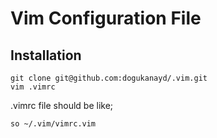 # Vim Configuration File

## Installation
```shell
git clone git@github.com:dogukanayd/.vim.git
vim .vimrc
```

.vimrc file should be like;
```text
so ~/.vim/vimrc.vim
```
